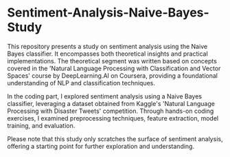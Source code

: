 # Sentiment-Analysis-Naive-Bayes-Study
This repository presents a study on sentiment analysis using the Naive Bayes classifier. It encompasses both theoretical insights and practical implementations. The theoretical segment was written based on concepts covered in the 'Natural Language Processing with Classification and Vector Spaces' course by DeepLearning.AI on Coursera, providing a foundational understanding of NLP and classification techniques.

In the coding part, I explored sentiment analysis using a Naive Bayes classifier, leveraging a dataset obtained from Kaggle's 'Natural Language Processing with Disaster Tweets' competition. Through hands-on coding exercises, I examined preprocessing techniques, feature extraction, model training, and evaluation.

Please note that this study only scratches the surface of sentiment analysis, offering a starting point for further exploration and understanding.
